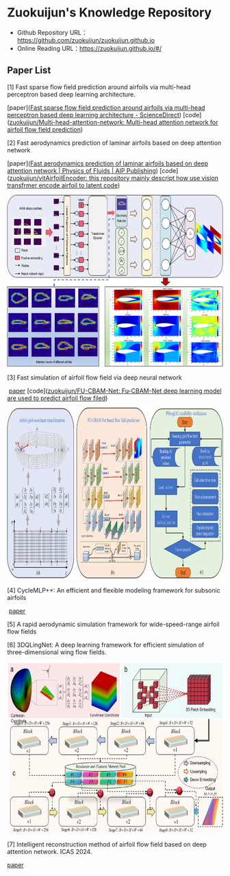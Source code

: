 # Zuokuijun's Knowledge Repository

- Github Repository URL：https://github.com/zuokuijun/zuokuijun.github.io
- Online Reading URL：https://zuokuijun.github.io/#/



## Paper List

[1]  Fast sparse flow field prediction around airfoils via multi-head perceptron based deep learning architecture. 

 [paper]([Fast sparse flow field prediction around airfoils via multi-head perceptron based deep learning architecture - ScienceDirect](https://www.sciencedirect.com/science/article/abs/pii/S1270963822006162)) [code]([zuokuijun/Multi-head-attention-network: Multi-head attention network for airfoil flow field prediction](https://github.com/zuokuijun/Multi-head-attention-network))



[2] Fast aerodynamics prediction of laminar airfoils based on deep attention network

  [paper]([Fast aerodynamics prediction of laminar airfoils based on deep attention network | Physics of Fluids | AIP Publishing](https://pubs.aip.org/aip/pof/article-abstract/35/3/037127/2882158/Fast-aerodynamics-prediction-of-laminar-airfoils?redirectedFrom=fulltext)) [code]([zuokuijun/vitAirfoilEncoder: this repository mainly descript how use vision transfrmer encode airfoil to latent code](https://github.com/zuokuijun/vitAirfoilEncoder))

 <p align="center">
<img src="./images/DAN.png" width="800" height="400"/>
</p>
[3] Fast simulation of airfoil flow field via deep neural network

​    [paper](https://doi.org/10.1016/j.ast.2024.109207)  [code]([zuokuijun/FU-CBAM-Net: Fu-CBAM-Net deep learning model are used to predict airfoil flow filed](https://github.com/zuokuijun/FU-CBAM-Net))

 <p align="center">
<img src="./images/FU.png" width="800" height="400"/>
</p>

[4] CycleMLP++: An efficient and flexible modeling framework for subsonic airfoils

​      [paper](https://doi.org/10.1016/j.eswa.2024.125455) 

[5] A rapid aerodynamic simulation framework for wide-speed-range airfoil flow fields

[6] 3DQLingNet: A deep learning framework for efficient simulation of three-dimensional wing     flow fields.

 <p align="center">
<img src="./images/3DQLingNet.png" width="800" height="400"/>
</p>

[7] Intelligent reconstruction method of airfoil flow field based on deep attention network. ICAS  2024.

  [paper]([ICAS2024_0852_paper.pdf](https://www.icas.org/ICAS_ARCHIVE/ICAS2024/data/papers/ICAS2024_0852_paper.pdf))
